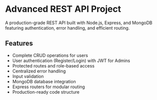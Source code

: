 # Advanced REST API Project

A production-grade REST API built with Node.js, Express, and MongoDB featuring authentication, error handling, and efficient routing.

## Features

- Complete CRUD operations for users
- User authentication (Register/Login) with JWT for Admins
- Protected routes and role-based access
- Centralized error handling
- Input validation
- MongoDB database integration
- Express routers for modular routing
- Production-ready code structure
